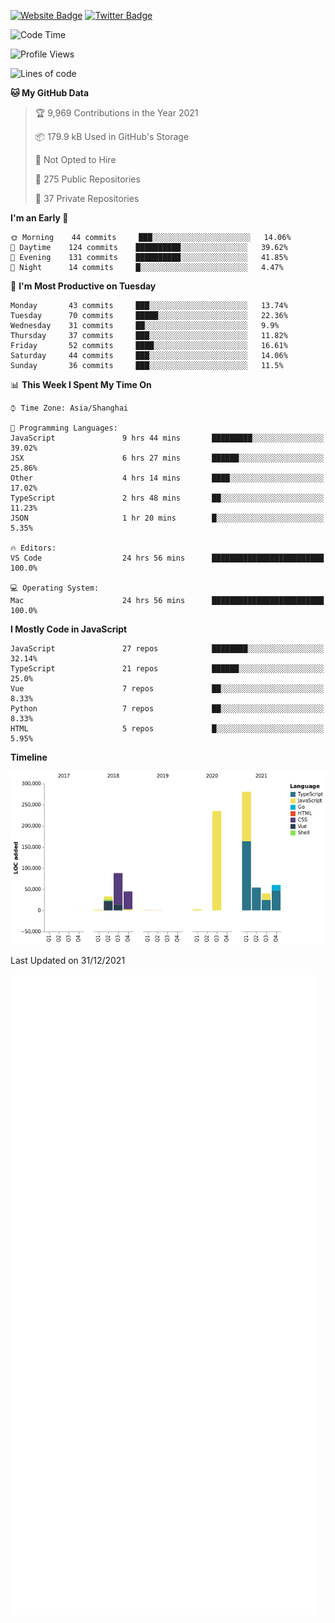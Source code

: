 [![Website Badge](https://img.shields.io/badge/-caos.me-444444?style=flat&logo=Google-Chrome&logoColor=f2f2f2&link=https://caos.me)](https://caos.me)
[![Twitter Badge](https://img.shields.io/badge/-@caosbad-1da1f2?style=flat&labelColor=1ca0f1&logo=twitter&logoColor=white&link=https://twitter.com/caosbad)](https://twitter.com/caosbad)



<!--START_SECTION:waka-->
![Code Time](http://img.shields.io/badge/Code%20Time-46%20hrs%2037%20mins-blue)

![Profile Views](http://img.shields.io/badge/Profile%20Views-201-blue)

![Lines of code](https://img.shields.io/badge/From%20Hello%20World%20I%27ve%20Written-843%20Thousand%20lines%20of%20code-blue)

**🐱 My GitHub Data** 

> 🏆 9,969 Contributions in the Year 2021
 > 
> 📦 179.9 kB Used in GitHub's Storage 
 > 
> 🚫 Not Opted to Hire
 > 
> 📜 275 Public Repositories 
 > 
> 🔑 37 Private Repositories  
 > 
**I'm an Early 🐤** 

```text
🌞 Morning    44 commits     ███░░░░░░░░░░░░░░░░░░░░░░   14.06% 
🌆 Daytime    124 commits    ██████████░░░░░░░░░░░░░░░   39.62% 
🌃 Evening    131 commits    ██████████░░░░░░░░░░░░░░░   41.85% 
🌙 Night      14 commits     █░░░░░░░░░░░░░░░░░░░░░░░░   4.47%

```
📅 **I'm Most Productive on Tuesday** 

```text
Monday       43 commits     ███░░░░░░░░░░░░░░░░░░░░░░   13.74% 
Tuesday      70 commits     █████░░░░░░░░░░░░░░░░░░░░   22.36% 
Wednesday    31 commits     ██░░░░░░░░░░░░░░░░░░░░░░░   9.9% 
Thursday     37 commits     ███░░░░░░░░░░░░░░░░░░░░░░   11.82% 
Friday       52 commits     ████░░░░░░░░░░░░░░░░░░░░░   16.61% 
Saturday     44 commits     ███░░░░░░░░░░░░░░░░░░░░░░   14.06% 
Sunday       36 commits     ███░░░░░░░░░░░░░░░░░░░░░░   11.5%

```


📊 **This Week I Spent My Time On** 

```text
⌚︎ Time Zone: Asia/Shanghai

💬 Programming Languages: 
JavaScript               9 hrs 44 mins       █████████░░░░░░░░░░░░░░░░   39.02% 
JSX                      6 hrs 27 mins       ██████░░░░░░░░░░░░░░░░░░░   25.86% 
Other                    4 hrs 14 mins       ████░░░░░░░░░░░░░░░░░░░░░   17.02% 
TypeScript               2 hrs 48 mins       ██░░░░░░░░░░░░░░░░░░░░░░░   11.23% 
JSON                     1 hr 20 mins        █░░░░░░░░░░░░░░░░░░░░░░░░   5.35%

🔥 Editors: 
VS Code                  24 hrs 56 mins      █████████████████████████   100.0%

💻 Operating System: 
Mac                      24 hrs 56 mins      █████████████████████████   100.0%

```

**I Mostly Code in JavaScript** 

```text
JavaScript               27 repos            ████████░░░░░░░░░░░░░░░░░   32.14% 
TypeScript               21 repos            ██████░░░░░░░░░░░░░░░░░░░   25.0% 
Vue                      7 repos             ██░░░░░░░░░░░░░░░░░░░░░░░   8.33% 
Python                   7 repos             ██░░░░░░░░░░░░░░░░░░░░░░░   8.33% 
HTML                     5 repos             █░░░░░░░░░░░░░░░░░░░░░░░░   5.95%

```


**Timeline**

![Chart not found](https://raw.githubusercontent.com/caosbad/caosbad/master/charts/bar_graph.png) 


 Last Updated on 31/12/2021
<!--END_SECTION:waka-->


![Metrics](https://github.com/caosbad/CaosBad/blob/master/github-metrics.svg)
